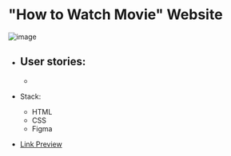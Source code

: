 # "How to Watch Movie" Website


![image](https://user-images.githubusercontent.com/70857147/169118156-42afef90-d4ac-4820-b48b-95ddcacee2fc.png)

- User stories: 
    -  
    -  

- Stack: 
    - HTML
    - CSS
    - Figma


- [Link Preview](https://web-page-task.netlify.app/)

